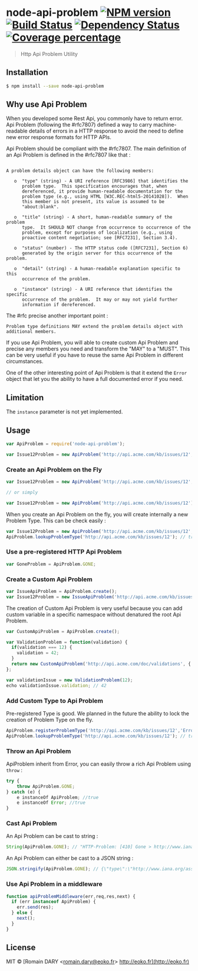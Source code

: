 # node-api-problem [![NPM version][npm-image]][npm-url] [![Build Status][travis-image]][travis-url] [![Dependency Status][daviddm-image]][daviddm-url] [![Coverage percentage][coveralls-image]][coveralls-url]
> Http Api Problem Utility

## Installation

```sh
$ npm install --save node-api-problem
```

## Why use Api Problem

When you developed some Rest Api, you commonly have to return error. Api Problem (following the #rfc7807)
defined a way to carry machine-readable details of errors in a HTTP response to avoid the need to define new error
response formats for HTTP APIs.

Api Problem should be compliant with the #rfc7807. The main definition of an Api Problem
is defined in the #rfc7807 like that :

```

A problem details object can have the following members:

   o  "type" (string) - A URI reference [RFC3986] that identifies the
      problem type.  This specification encourages that, when
      dereferenced, it provide human-readable documentation for the
      problem type (e.g., using HTML [W3C.REC-html5-20141028]).  When
      this member is not present, its value is assumed to be
      "about:blank".

   o  "title" (string) - A short, human-readable summary of the problem
      type.  It SHOULD NOT change from occurrence to occurrence of the
      problem, except for purposes of localization (e.g., using
      proactive content negotiation; see [RFC7231], Section 3.4).

   o  "status" (number) - The HTTP status code ([RFC7231], Section 6)
      generated by the origin server for this occurrence of the problem.

   o  "detail" (string) - A human-readable explanation specific to this
      occurrence of the problem.

   o  "instance" (string) - A URI reference that identifies the specific
      occurrence of the problem.  It may or may not yield further
      information if dereferenced.
```

The #rfc precise another important point :

```
Problem type definitions MAY extend the problem details object with additional members.
```

If you use Api Problem, you will able to create custom Api Problem and precise
any members you need and transform the "MAY" to a "MUST". This can be very
useful if you have to reuse the same Api Problem in different circumstances.

One of the other interesting point of Api Problem is that it extend the
`Error` object that let you the ability to have a full documented error
if you need.

## Limitation

The `instance` parameter is not yet implemented.

## Usage

```js
var ApiProblem = require('node-api-problem');

var Issue12Problem = new ApiProblem('http://api.acme.com/kb/issues/12','Error documented by issue 12');
```


### Create an Api Problem on the Fly

```js
var Issue12Problem = new ApiProblem('http://api.acme.com/kb/issues/12','Error documented by issue 12');

// or simply

var Issue12Problem = new ApiProblem('http://api.acme.com/kb/issues/12');
```

When you create an Api Problem on the fly, you will create internally a new Problem Type. This can be check easily :

```js
var Issue12Problem = new ApiProblem('http://api.acme.com/kb/issues/12','Error documented by issue 12');
ApiProblem.lookupProblemType('http://api.acme.com/kb/issues/12'); // true
```

### Use a pre-registered HTTP Api Problem

```js
var GoneProblem = ApiProblem.GONE;
```

### Create a Custom Api Problem

```js
var IssueApiProblem = ApiProblem.create();
var Issue12Problem = new IssueApiProblem('http://api.acme.com/kb/issues/12');
```

The creation of Custom Api Problem is very useful because you can add custom variable
in a specific namespace without denatured the root Api Problem.

```js
var CustomApiProblem = ApiProblem.create();

var ValidationProblem = function(validation) {
  if(validation === 12) {
    validation = 42;
  }
  return new CustomApiProblem('http://api.acme.com/doc/validations', {'validation' : validation});
};

var validationIssue = new ValidationProblem(12);
echo validationIssue.validation; // 42
```

### Add Custom Type to Api Problem
Pre-registered Type is good. We planned in the future the ability to lock the creation of Problem Type on the fly.

```js
ApiProblem.registerProblemType('http://api.acme.com/kb/issues/12','Error documented by issue 12');
ApiProblem.lookupProblemType('http://api.acme.com/kb/issues/12'); // true
```

### Throw an Api Problem
ApiProblem inherit from Error, you can easily throw a rich Api Problem using `throw` :

```js
try {
    throw ApiProblem.GONE;
} catch (e) {
    e instanceOf ApiProblem; //true
    e instanceOf Error; //true
}
```

### Cast Api Problem
An Api Problem can be cast to string :

```js
String(ApiProblem.GONE); // "HTTP-Problem: [410] Gone > http://www.iana.org/assignments/http-status-codes#410"
```

An Api Problem can either be cast to a JSON string :

```js
JSON.stringify(ApiProblem.GONE); // {\"type\":\"http://www.iana.org/assignments/http-status-codes#410\",\"title\":\"Gone\",\"status\":410}
```

### Use Api Problem in a middleware

```js
function apiProblemMiddleware(err,req,res,next) {
  if (err instanceof ApiProblem) {
    err.send(res);
  } else {
    next();
  }
}
```

## License

MIT © [Romain DARY &lt;romain.dary@eoko.fr&gt; http://eoko.fr](http://eoko.fr)


[npm-image]: https://badge.fury.io/js/node-api-problem.svg
[npm-url]: https://npmjs.org/package/node-api-problem
[travis-image]: https://travis-ci.org/iam-merlin/node-api-problem.svg?branch=master
[travis-url]: https://travis-ci.org/iam-merlin/node-api-problem
[daviddm-image]: https://david-dm.org/iam-merlin/node-api-problem.svg?theme=shields.io
[daviddm-url]: https://david-dm.org/iam-merlin/node-api-problem
[coveralls-image]: https://coveralls.io/repos/iam-merlin/node-api-problem/badge.svg
[coveralls-url]: https://coveralls.io/r/iam-merlin/node-api-problem
